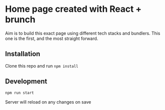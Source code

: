 # Home page created with React + brunch

Aim is to build this exact page using different tech stacks and bundlers.
This one is the first, and the most straight forward.

## Installation

Clone this repo and run `npm install`

## Development

`npm run start`

Server will reload on any changes on save


